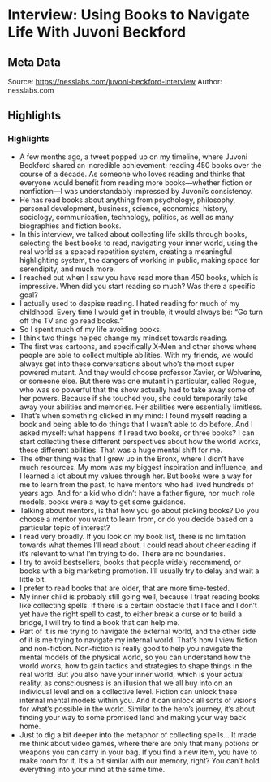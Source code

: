 # Interview: Using Books to Navigate Life With Juvoni Beckford

## Meta Data

Source:  https://nesslabs.com/juvoni-beckford-interview 
Author: nesslabs.com

## Highlights

### Highlights

- A few months ago, a tweet popped up on my timeline, where Juvoni Beckford shared an incredible achievement: reading 450 books over the course of a decade. As someone who loves reading and thinks that everyone would benefit from reading more books—whether fiction or nonfiction—I was understandably impressed by Juvoni’s consistency.
- He has read books about anything from psychology, philosophy, personal development, business, science, economics, history, sociology, communication, technology, politics, as well as many biographies and fiction books.
- In this interview, we talked about collecting life skills through books, selecting the best books to read, navigating your inner world, using the real world as a spaced repetition system, creating a meaningful highlighting system, the dangers of working in public, making space for serendipity, and much more.
- I reached out when I saw you have read more than 450 books, which is impressive. When did you start reading so much? Was there a specific goal?
- I actually used to despise reading. I hated reading for much of my childhood. Every time I would get in trouble, it would always be: “Go turn off the TV and go read books.”
- So I spent much of my life avoiding books.
- I think two things helped change my mindset towards reading.
- The first was cartoons, and specifically X-Men and other shows where people are able to collect multiple abilities. With my friends, we would always get into these conversations about who’s the most super powered mutant. And they would choose professor Xavier, or Wolverine, or someone else. But there was one mutant in particular, called Rogue, who was so powerful that the show actually had to take away some of her powers. Because if she touched you, she could temporarily take away your abilities and memories. Her abilities were essentially limitless.
- That’s when something clicked in my mind: I found myself reading a book and being able to do things that I wasn’t able to do before. And I asked myself: what happens if I read two books, or three books? I can start collecting these different perspectives about how the world works, these different abilities. That was a huge mental shift for me.
- The other thing was that I grew up in the Bronx, where I didn’t have much resources. My mom was my biggest inspiration and influence, and I learned a lot about my values through her. But books were a way for me to learn from the past, to have mentors who had lived hundreds of years ago. And for a kid who didn’t have a father figure, nor much role models, books were a way to get some guidance.
- Talking about mentors, is that how you go about picking books? Do you choose a mentor you want to learn from, or do you decide based on a particular topic of interest?
- I read very broadly. If you look on my book list, there is no limitation towards what themes I’ll read about. I could read about cheerleading if it’s relevant to what I’m trying to do. There are no boundaries.
- I try to avoid bestsellers, books that people widely recommend, or books with a big marketing promotion. I’ll usually try to delay and wait a little bit.
- I prefer to read books that are older, that are more time-tested.
- My inner child is probably still going well, because I treat reading books like collecting spells. If there is a certain obstacle that I face and I don’t yet have the right spell to cast, to either break a curse or to build a bridge, I will try to find a book that can help me.
- Part of it is me trying to navigate the external world, and the other side of it is me trying to navigate my internal world. That’s how I view fiction and non-fiction. Non-fiction is really good to help you navigate the mental models of the physical world, so you can understand how the world works, how to gain tactics and strategies to shape things in the real world.
  But you also have your inner world, which is your actual reality, as consciousness is an illusion that we all buy into on an individual level and on a collective level. Fiction can unlock these internal mental models within you. And it can unlock all sorts of visions for what’s possible in the world. Similar to the hero’s journey, it’s about finding your way to some promised land and making your way back home.
- Just to dig a bit deeper into the metaphor of collecting spells… It made me think about video games, where there are only that many potions or weapons you can carry in your bag. If you find a new item, you have to make room for it. It’s a bit similar with our memory, right? You can’t hold everything into your mind at the same time.
